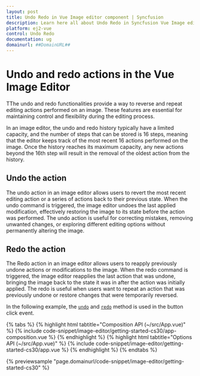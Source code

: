 ```yaml
---
layout: post
title: Undo Redo in Vue Image editor component | Syncfusion
description: Learn here all about Undo Redo in Syncfusion Vue Image editor component of Syncfusion Essential JS 2 and more.
platform: ej2-vue
control: Undo Redo 
documentation: ug
domainurl: ##DomainURL##
---
```


# Undo and redo actions in the Vue Image Editor

TThe undo and redo functionalities provide a way to reverse and repeat editing actions performed on an image. These features are essential for maintaining control and flexibility during the editing process. 

In an image editor, the undo and redo history typically have a limited capacity, and the number of steps that can be stored is 16 steps, meaning that the editor keeps track of the most recent 16 actions performed on the image. Once the history reaches its maximum capacity, any new actions beyond the 16th step will result in the removal of the oldest action from the history.

## Undo the action

The undo action in an image editor allows users to revert the most recent editing action or a series of actions back to their previous state. When the undo command is triggered, the image editor undoes the last applied modification, effectively restoring the image to its state before the action was performed. The undo action is useful for correcting mistakes, removing unwanted changes, or exploring different editing options without permanently altering the image. 

## Redo the action

The Redo action in an image editor allows users to reapply previously undone actions or modifications to the image. When the redo command is triggered, the image editor reapplies the last action that was undone, bringing the image back to the state it was in after the action was initially applied. The redo is useful when users want to repeat an action that was previously undone or restore changes that were temporarily reversed. 

In the following example, the [`undo`](https://ej2.syncfusion.com/vue/documentation/api/image-editor/#open)  and [`redo`](https://ej2.syncfusion.com/vue/documentation/api/image-editor/#open) method is used in the button click event.

{% tabs %}
{% highlight html tabtitle="Composition API (~/src/App.vue)" %}
{% include code-snippet/image-editor/getting-started-cs30/app-composition.vue %}
{% endhighlight %}
{% highlight html tabtitle="Options API (~/src/App.vue)" %}
{% include code-snippet/image-editor/getting-started-cs30/app.vue %}
{% endhighlight %}
{% endtabs %}
        
{% previewsample "page.domainurl/code-snippet/image-editor/getting-started-cs30" %}